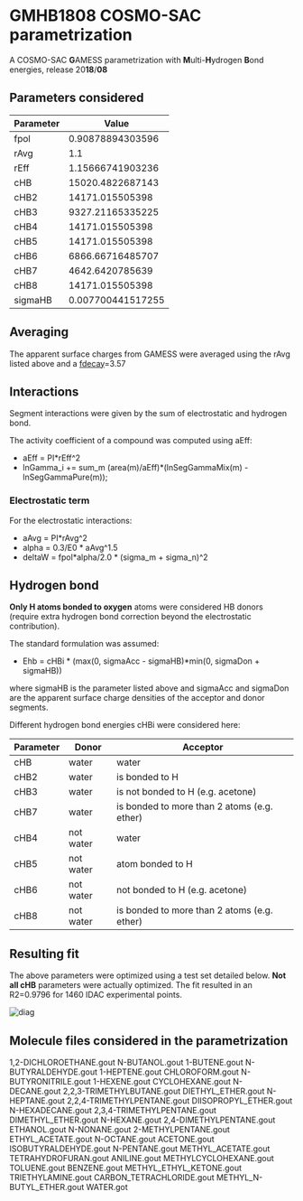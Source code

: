 # GMHB1808 COSMO-SAC parametrization
A COSMO-SAC **G**AMESS parametrization with **M**ulti-**H**ydrogen **B**ond energies, release 20**18**/**08**

## Parameters considered

Parameter | Value
--------- | -------------
fpol | 0.90878894303596
rAvg | 1.1
rEff | 1.15666741903236
cHB | 15020.4822687143
cHB2 | 14171.015505398
cHB3 | 9327.21165335225
cHB4 | 14171.015505398
cHB5 | 14171.015505398
cHB6 | 6866.66716485707
cHB7 | 4642.6420785639
cHB8 | 14171.015505398
sigmaHB | 0.007700441517255

## Averaging
The apparent surface charges from GAMESS were averaged using the rAvg listed above and a
[fdecay](http://www.doi.org/10.1016/j.fluid.2010.06.011)=3.57

## Interactions
Segment interactions were given by the sum of electrostatic and hydrogen bond.

The activity coefficient of a compound was computed using aEff:
 - aEff = PI*rEff^2
 - lnGamma_i += sum_m (area(m)/aEff)*(lnSegGammaMix(m) - lnSegGammaPure(m));

### Electrostatic term
For the electrostatic interactions:
 - aAvg = PI*rAvg^2
 - alpha = 0.3/E0 * aAvg^1.5
 - deltaW = fpol*alpha/2.0 * (sigma_m + sigma_n)^2
 
## Hydrogen bond
**Only H atoms bonded to oxygen** atoms were considered HB donors (require extra hydrogen bond correction
beyond the electrostatic contribution).

The standard formulation was assumed:
 - Ehb = cHBi * (max(0, sigmaAcc - sigmaHB)*min(0, sigmaDon + sigmaHB))

where sigmaHB is the parameter listed above and sigmaAcc and sigmaDon are the apparent surface charge
densities of the acceptor and donor segments.

Different hydrogen bond energies cHBi were considered here:

Parameter | Donor | Acceptor
--------- | ------|--------
 cHB | water | water
 cHB2| water | is bonded to H
 cHB3| water | is not bonded to H (e.g. acetone)
 cHB7| water | is bonded to more than 2 atoms (e.g. ether)
 cHB4| not water | water
 cHB5| not water | atom bonded to H
 cHB6| not water | not bonded to H (e.g. acetone)
 cHB8| not water | is bonded to more than 2 atoms (e.g. ether)

## Resulting fit

The above parameters were optimized using a test set detailed below.
**Not all cHB** parameters were actually optimized. The fit resulted in an R2=0.9796
for 1460 IDAC experimental points.

![diag](https://github.com/lvpp/sigma/raw/master/pars/GMHB1808/diag.png)

## Molecule files considered in the parametrization
1,2-DICHLOROETHANE.gout      N-BUTANOL.gout
1-BUTENE.gout                N-BUTYRALDEHYDE.gout
1-HEPTENE.gout               CHLOROFORM.gout            N-BUTYRONITRILE.gout
1-HEXENE.gout                CYCLOHEXANE.gout           N-DECANE.gout
2,2,3-TRIMETHYLBUTANE.gout   DIETHYL_ETHER.gout         N-HEPTANE.gout
2,2,4-TRIMETHYLPENTANE.gout  DIISOPROPYL_ETHER.gout     N-HEXADECANE.gout
2,3,4-TRIMETHYLPENTANE.gout  DIMETHYL_ETHER.gout        N-HEXANE.gout
2,4-DIMETHYLPENTANE.gout     ETHANOL.gout               N-NONANE.gout
2-METHYLPENTANE.gout         ETHYL_ACETATE.gout         N-OCTANE.gout
ACETONE.gout                 ISOBUTYRALDEHYDE.gout      N-PENTANE.gout
METHYL_ACETATE.gout        TETRAHYDROFURAN.gout
ANILINE.gout                 METHYLCYCLOHEXANE.gout     TOLUENE.gout
BENZENE.gout                 METHYL_ETHYL_KETONE.gout   TRIETHYLAMINE.gout
CARBON_TETRACHLORIDE.gout    METHYL_N-BUTYL_ETHER.gout  WATER.got


